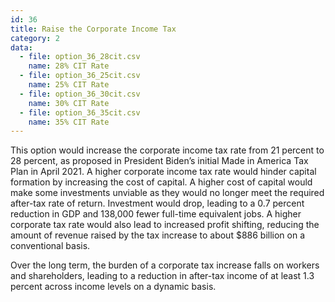 ```yaml
---
id: 36
title: Raise the Corporate Income Tax
category: 2
data:
  - file: option_36_28cit.csv
    name: 28% CIT Rate
  - file: option_36_25cit.csv
    name: 25% CIT Rate
  - file: option_36_30cit.csv
    name: 30% CIT Rate
  - file: option_36_35cit.csv
    name: 35% CIT Rate
---
```


This option would increase the corporate income tax rate from 21 percent to 28 percent, as proposed in President Biden’s initial Made in America Tax Plan in April 2021. A higher corporate income tax rate would hinder capital formation by increasing the cost of capital. A higher cost of capital would make some investments unviable as they would no longer meet the required after-tax rate of return. Investment would drop, leading to a 0.7 percent reduction in GDP and 138,000 fewer full-time equivalent jobs. A higher corporate tax rate would also lead to increased profit shifting, reducing the amount of revenue raised by the tax increase to about $886 billion on a conventional basis.

Over the long term, the burden of a corporate tax increase falls on workers and shareholders, leading to a reduction in after-tax income of at least 1.3 percent across income levels on a dynamic basis.
